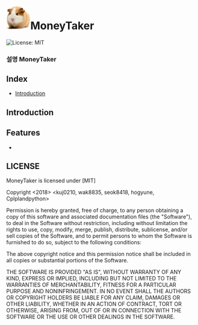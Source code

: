 # <img src="https://github.com/kuj0210/IoT-Pet-Home-System/blob/master/.README/pet_Image.jpg?raw=true" width="64">MoneyTaker
![License: MIT](https://img.shields.io/github/license/mashape/apistatus.svg)



### 설명 MoneyTaker

## Index
* [Introduction](#introduction)

## Introduction



## **Features**
 - 



 ## **LICENSE**
 
MoneyTaker is licensed under [MIT]
 
Copyright <2018> <kuj0210, wak8835, seok8418, hogyune, Cplplandpython>

Permission is hereby granted, free of charge, to any person obtaining a copy of this software and associated documentation files (the "Software"), to deal in the Software without restriction, including without limitation the rights to use, copy, modify, merge, publish, distribute, sublicense, and/or sell copies of the Software, and to permit persons to whom the Software is furnished to do so, subject to the following conditions:

The above copyright notice and this permission notice shall be included in all copies or substantial portions of the Software.

THE SOFTWARE IS PROVIDED "AS IS", WITHOUT WARRANTY OF ANY KIND, EXPRESS OR IMPLIED, INCLUDING BUT NOT LIMITED TO THE WARRANTIES OF MERCHANTABILITY, FITNESS FOR A PARTICULAR PURPOSE AND NONINFRINGEMENT. IN NO EVENT SHALL THE AUTHORS OR COPYRIGHT HOLDERS BE LIABLE FOR ANY CLAIM, DAMAGES OR OTHER LIABILITY, WHETHER IN AN ACTION OF CONTRACT, TORT OR OTHERWISE, ARISING FROM, OUT OF OR IN CONNECTION WITH THE SOFTWARE OR THE USE OR OTHER DEALINGS IN THE SOFTWARE.
